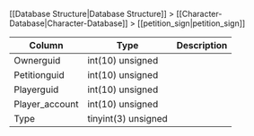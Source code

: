 [[Database Structure|Database Structure]] > [[Character-Database|Character-Database]] > [[petition_sign|petition_sign]]

Column | Type | Description
--- | --- | ---
Ownerguid | int(10) unsigned | 
Petitionguid | int(10) unsigned | 
Playerguid | int(10) unsigned | 
Player_account | int(10) unsigned | 
Type | tinyint(3) unsigned | 

